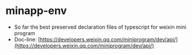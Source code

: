# minapp-env
- So far the best preserved declaration files of typescript for weixin mini program
- Doc-line: [https://developers.weixin.qq.com/miniprogram/dev/api/](https://developers.weixin.qq.com/miniprogram/dev/api/)
